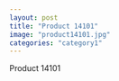 ```yaml
---
layout: post
title: "Product 14101"
image: "product14101.jpg"
categories: "category1"
---
```

Product 14101
